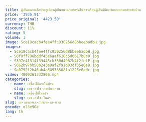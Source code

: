 ```yaml
---
title: ตู้เย็นขนาดเล็กประตูเดียวตู้เย็นขนาดกะทัดรัดในครัวเรือนตู้เย็นมินิบาร์แบบพกพาสําหรับบ้าน
price: '3936.91'
price_original: '4423.50'
currency: THB
discount: 11%
rating: 5
volume: 1
image: Sce18cacb4fee4ffc930256d8bbeebadbH.jpg
images:
  - Sce18cacb4fee4ffc930256d8bbeebadbH.jpg
  - S0f0ff796bddf45e6aaf618c5d6617b8cO.jpg
  - S397e41314f39445cb330d4982b4f2fefP.jpg
  - S662b97bb50b243e9af2f91d03df35e0eD.jpg
  - Sa0792f2b46ab4a589535081a1225e6adr.jpg
video: 4000261332806.mp4
categories:
  - name: เครื่องใช้ภายในบ้าน
    slug: เคร-องใช-ภายในบ-าน
  - name: เครื่องใช้ในครัว
    slug: เคร-องใช-ในคร
slug: เย-นขนาดเล-กประต-เด-ยวต
encode: ol3e9Ge
lang: th
---
```

  